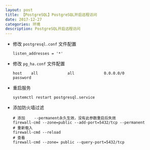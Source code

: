 ```yaml
---
layout: post
title: 【PostgreSQL】PostgreSQL开启远程访问
date: 2017-12-27
categories: 环境
description: PostgreSQL开启远程访问
---
```



- 修改 `postgresql.conf` 文件配置

	```shell
	listen_addresses = '*'
	```

- 修改 `pg_ha.conf` 文件配置

	```shell
	host    all             all             0.0.0.0/0               password
	```

- 重启服务

	```shell
	systemctl restart postgresql.service
	```

- 添加防火墙过滤

	```shell
	# 添加	--permanent永久生效，没有此参数重启后失效
	firewall-cmd --zone=public --add-port=5432/tcp --permanent
	# 重新载入
	firewall-cmd --reload
	# 查看
	firewall-cmd --zone= public --query-port=5432/tcp
	```
